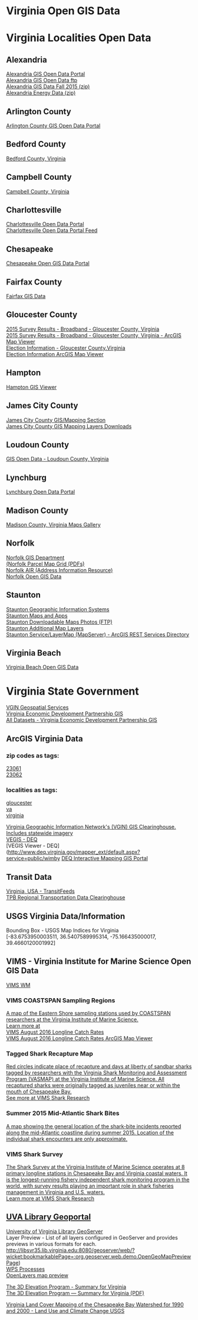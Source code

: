 # Virginia Open GIS Data  

# Virginia Localities Open Data  

## Alexandria  
[Alexandria GIS Open Data Portal](http://data.alexgis.opendata.arcgis.com/)  
[Alexandria GIS Open Data ftp](http://www3.alexandriava.gov/data/GIS/)  
[Alexandria GIS Data Fall 2015 (zip)](http://www3.alexandriava.gov/data/GIS/GISDataFall2015-Complete.zip)  
[Alexandria Energy Data (zip)](http://www3.alexandriava.gov/data/GeneralServices/Energy%20Data.zip)  

## Arlington County  
[Arlington County GIS Open Data Portal](http://gisdata.arlgis.opendata.arcgis.com/)  

## Bedford County  
[Bedford County, Virginia](http://data.bedfordvagis.opendata.arcgis.com/)  

## Campbell County
[Campbell County, Virginia](http://data.campbellva.opendata.arcgis.com/)  

## Charlottesville
[Charlottesville Open Data Portal](http://cvilleopendataportal.charlottesville.opendata.arcgis.com/datasets?sort_by=relevance)  
[Charlottesville Open Data Portal Feed](http://cvilleopendataportal.charlottesville.opendata.arcgis.com/datasets.atom?sort_by=relevance)  

## Chesapeake  
[Chesapeake Open GIS Data Portal](http://public.chesva.opendata.arcgis.com/)  

## Fairfax County  
[Fairfax GIS Data](http://data.fairfaxcountygis.opendata.arcgis.com/)  


## Gloucester County  
[2015 Survey Results - Broadband - Gloucester County, Virginia](http://www.arcgis.com/home/item.html?id=03543515901f4ad7985110d0f80f03bc)    
[2015 Survey Results - Broadband - Gloucester County, Virginia - ArcGIS Map Viewer](http://www.arcgis.com/home/webmap/viewer.html?useExisting=1&layers=03543515901f4ad7985110d0f80f03bc)  
[Election Information - Gloucester County.Virginia](http://www.arcgis.com/home/item.html?id=a4fe3b96165844a486471cf3190a1042)  
[Election Information ArcGIS Map Viewer](http://www.arcgis.com/home/item.html?id=5b26632e2d19487ea29b1d7917543782)  


## Hampton  
[Hampton GIS Viewer](http://webgis.hampton.gov/sites/ParcelViewer/)  

## James City County  
[James City County GIS/Mapping Section](http://www.jamescitycountyva.gov/assessments/gis-mapping.html)  
[James City County GIS Mapping Layers Downloads](http://jamescitycountyva.gov/397/Mapping-Layers)  

## Loudoun County  
[GIS Open Data - Loudoun County, Virginia](http://data.loudoungis.opendata.arcgis.com/)  

## Lynchburg  
[Lynchburg Open Data Portal](http://data.cityoflynchburg.opendata.arcgis.com/)  

## Madison County
[Madison County, Virginia Maps Gallery](http://gis.madisonva.opendata.arcgis.com/)  

## Norfolk  
[Norfolk GIS Department](http://va-norfolk.civicplus.com/index.aspx?NID=1596)  
[(Norfolk Parcel Map Grid (PDFs)](http://gis.norfolk.gov/ParcelMaps/quad1.htm)  
[Norfolk AIR (Address Information Resource)](http://norfolkair.norfolk.gov/norfolkair/)  
[Norfolk Open GIS Data](http://data.orf.opendata.arcgis.com/)  

## Staunton  

[Staunton Geographic Information Systems]( http://www.staunton.va.us/custom/gis)  
[Staunton Maps and Apps]( http://gis.ci.staunton.va.us:8087/mapsandapps/)  
[Staunton Downloadable Maps Photos (FTP)]( ftp://64.4.114.181/)  
[Staunton Additional Map Layers]( http://www.arcgis.com/home/item.html?id=4bf2ba6d92a647b68a4e25566d0f80bf)  
[Staunton Service/LayerMap (MapServer) - ArcGIS REST Services Directory]( http://gis.ci.staunton.va.us:8087/stagis/rest/services/Services/LayerMap/MapServer)  

## Virginia Beach  
[Virginia Beach Open GIS Data](http://gis.data.vbgov.com/)  


# Virginia State Government  
[VGIN Geospatial Services](http://www.vita.virginia.gov/isp/default.aspx?id=12096)  
[Virginia Economic Development Partnership GIS](http://gis.yesvirginia.org/)  
[All Datasets - Virginia Economic Development Partnership GIS](http://gis.yesvirginia.org/datasets?sort_by=name)  


## ArcGIS Virginia Data  

### zip codes as tags:  
[23061](http://www.arcgis.com/home/search.html?t=content&q=tags:23061)  
[23062](http://www.arcgis.com/home/search.html?t=content&q=tags:23062)  
### localities as tags:  
[gloucester](http://www.arcgis.com/home/search.html?t=content&q=tags:gloucester)  
[va](http://www.arcgis.com/home/search.html?t=content&q=tags:va)  
[virginia](http://www.arcgis.com/home/search.html?t=content&q=tags:virginia)  

[Virginia Geographic Information Network's (VGIN) GIS&nbsp;Clearinghouse. Includes statewide imagery](http://vgin.maps.arcgis.com/home)  
[VEGIS - DEQ](http://www.deq.virginia.gov/ConnectWithDEQ/VEGIS.aspx)  
[VEGIS Viewer - DEQ](http://www.deq.virginia.gov/mapper_ext/default.aspx?service=public/wimby 
[DEQ Interactive Mapping GIS Portal](http://www.deq.virginia.gov/Programs/LandProtectionRevitalization/PetroleumProgram/InteractiveMapping.aspx)  

## Transit Data  
[Virginia, USA - TransitFeeds](https://transitfeeds.com/l/138-virginia-usa)  
[TPB Regional Transportation Data Clearinghouse](http://rtdc.mwcog.opendata.arcgis.com/)  

## USGS Virginia Data/Information  

Bounding Box - USGS Map Indices for Virginia  
[-83.6753950003511, 36.5407589995314, -75.166435000017, 39.4660120001992]  

## VIMS - Virginia Institute for Marine Science Open GIS Data  
[VIMS WM](http://dataportal.vims-wm.opendata.arcgis.com/datasets?sort_by=relevance)  

### VIMS COASTSPAN Sampling Regions  
[A map of the Eastern Shore sampling stations used by COASTSPAN researchers at the Virginia Institute of Marine Science.](https://www.google.com/maps/d/viewer?mid=1kgrYRj7kCIwtRH42yd8f9Nn63fE&ll=37.3803200960237%2C-76.4364767103516&z=9)  
[Learn more at ](http://www.vims.edu/sharks)  
[VIMS August 2016 Longline Catch Rates](http://www.arcgis.com/home/item.html?id=d81b00ab6fca46fd842596d9e45ff260)  
[VIMS August 2016 Longline Catch Rates ArcGIS Map Viewer](http://www.arcgis.com/home/webmap/viewer.html?webmap=d81b00ab6fca46fd842596d9e45ff260)  

### Tagged Shark Recapture Map  
[Red circles indicate place of recapture and days at liberty of sandbar sharks tagged by researchers with the Virginia Shark Monitoring and Assessment Program (VASMAP) at the Virginia Institute of Marine Science. All recaptured sharks were originally tagged as juveniles near or within the mouth of Chesapeake Bay.](https://www.google.com/maps/d/viewer?mid=1UiDYQfTgAmnJ-CWdSM80DNiMDy8&ll=34.452218454652645%2C-80.13427734999999&z=6)  
[See more at VIMS Shark Research](http://vims.edu/research/shark)  

### Summer 2015 Mid-Atlantic Shark Bites
[A map showing the general location of the shark-bite incidents reported along the mid-Atlantic coastline during summer 2015. Location of the individual shark encounters are only approximate.](https://www.google.com/maps/d/viewer?mid=1alpEmWhnYnGMcVnIBUw4q7k6te4&ll=33.982984788998735%2C-77.959091&z=8)  

### VIMS Shark Survey
[The Shark Survey at the Virginia Institute of Marine Science operates at 8 primary longline stations in Chesapeake Bay and Virginia coastal waters. It is the longest-running fishery independent shark monitoring program in the world, with survey results playing an important role in shark fisheries management in Virginia and U.S. waters.](https://www.google.com/maps/d/viewer?mid=12fS7AL2hWdSE91aJjxo8T3f1Jts&ll=37.191332394623075%2C-76.49138442295379&z=9)  
[Learn more at VIMS Shark Research](http://www.vims.edu/sharks)  



## [UVA Library Geoportal](http://libsvr35.lib.virginia.edu/)  

[University of Virginia Library GeoServer](http://libsvr35.lib.virginia.edu:8080/geoserver/web/)  
Layer Preview - List of all layers configured in GeoServer and provides previews in various formats for each.
http://libsvr35.lib.virginia.edu:8080/geoserver/web/?wicket:bookmarkablePage=:org.geoserver.web.demo.OpenGeoMapPreviewPage)  
[WPS Processes](http://libsvr35.lib.virginia.edu:8080/geoserver/web/?wicket:bookmarkablePage=:org.geoserver.web.wps.OpenGeoProcessListPage)  
[OpenLayers map preview](http://libsvr35.lib.virginia.edu:8080/geoserver/Chesapeake/wms?service=WMS&version=1.1.0&request=GetMap&layers=Chesapeake:fentress_dev_rights&styles=&bbox=1.2151391447364418E7,3391202.483814815,1.2203745434627488E7,3443556.4710778855&width=512&height=512&srs=EPSG:2284&format=application/openlayers)  



[The 3D Elevation Program - Summary for Virginia](http://pubs.usgs.gov/fs/2013/3052/)  
[The 3D Elevation Program — Summary for Virginia (PDF)](http://pubs.usgs.gov/fs/2013/3052/pdf/fs2013-3052.pdf) 

[Virginia Land Cover Mapping of the Chesapeake Bay Watershed for 1990 and 2000 - Land Use and Climate Change USGS](ftp://ftp.chesapeakebay.net/Pub/Geographic/Virginia/landcover/VA_LULC_IMP.zip)  
